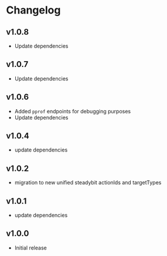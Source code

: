 # Changelog

## v1.0.8

- Update dependencies

## v1.0.7

- Update dependencies

## v1.0.6

- Added `pprof` endpoints for debugging purposes
- Update dependencies

## v1.0.4

- update dependencies

## v1.0.2

- migration to new unified steadybit actionIds and targetTypes

## v1.0.1

- update dependencies

## v1.0.0

 - Initial release
